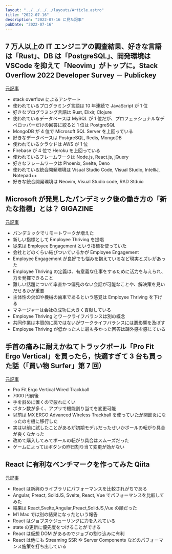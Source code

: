 ```yaml
---
layout: "../../../../layouts/Article.astro"
title: "2022-07-16"
description: "2022-07-16 に見た記事"
pubDate: "2022-07-16"
---
```


## 7 万人以上の IT エンジニアの調査結果、好きな言語は「Rust」、DB は「PostgreSQL」、開発環境は VSCode を抑えて「Neovim」がトップに。Stack Overflow 2022 Developer Survey － Publickey

[元記事](https://www.publickey1.jp/blog/22/7itrustdbpostgresqlvscodeneovimstack_overflow_2022_developer_survey.html)

- stack overflow によるアンケート
- 使われているプログラミング言語は 10 年連続で JavaScript が 1 位
- 好きなプログラミング言語は Rust, Elixir, Clojure
- 使われているデータベースは MySQL が 1 位だが、プロフェッショナルなデベロッパーだけの回答に絞ると 1 位は PostgreSQL
- MongoDB が 4 位で Microsoft SQL Server を上回っている
- 好きなデータベースは PostgreSQL, Redis, MongoDB
- 使われているクラウドは AWS が 1 位
- Firebase が 4 位で Heroku を上回っている
- 使われているフレームワークは Node.js, React.js, jQuery
- 好きなフレームワークは Phoenix, Svelte, Deno
- 使われている統合開発環境は Visual Studio Code, Visual Studio, IntelliJ, Notepad++
- 好きな統合開発環境は Neovim, Visual Studio code, RAD Stduio

## Microsoft が発見したパンデミック後の働き方の「新たな指標」とは？ GIGAZINE

[元記事](https://gigazine.net/news/20220711-microsoft-measures-employee-thriving/)

- パンデミックでリモートワークが増えた
- 新しい指標として Employee Thriving を提唱
- 従来は Employee Engagement という指標を使っていた
- 会社とどのくらい結びついているかが Employee Engagement
- Employee Engagement が良好でも悩みを抱えているなど現実とズレがあった
- Employee Thriving の定義は、有意義な仕事をするために活力を与えられ、力を発揮できること
- 難しい話題について率直かつ偏見のない会話が可能なことや、解決策を見いだせるかが重要
- 主体性の欠如や機械の歯車であるという感覚は Employee Thriving を下げる
- マネージャーは会社の成功に大きく貢献している
- Employee Thriving とワークライフバランスは別の概念
- 共同作業は本質的に悪ではないがワークライフバランスには悪影響を及ぼす
- Employee Thriving が低かった人に最も多かった回答は疎外感を感じている

## 手首の痛みに耐えかねてトラックボール「Pro Fit Ergo Vertical」を買ったら，快適すぎて 3 台も買った話（「買い物 Surfer」第 7 回）

[元記事](https://www.4gamer.net/games/999/G999902/20220614043/)

- Pro Fit Ergo Vertical Wired Trackball
- 7000 円前後
- 手を斜めに置くので疲れにくい
- ボタン数が多く、アプリで機能割り当てを変更可能
- 以前は MX ERGO Advanced Wireless Trackball を使っていたが関節炎になったのを機に移行した
- 実は以前に試したことがあるが初期モデルだったせいかボールの転がり具合が良くなかった
- 改めて購入してみてボールの転がり具合はスムーズだった
- ゲームによってはボタンの昨日割り当て変更が効かない

## React に有利なベンチマークを作ってみた Qiita

[元記事](https://qiita.com/uhyo/items/35cb243557df5e1a87fc)

- React は新興のライブラリにパフォーマンスを比較されがちである
- Angular, Preact, SolidJS, Svelte, React, Vue でパフォーマンスを比較してみた
- 結果は React,Svelte,Angular,Preact,SolidJS,Vue の順だった
- M1 Mac では別の結果になったという報告
- React はジョブスケジューリングに力を入れている
- state の更新に優先度をつけることができる
- React は仮想 DOM があるのでジョブの割り込みに有利
- React は他にも Streaming SSR や Server Components などのパフォーマンス施策を打ち出している
